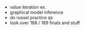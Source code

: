 - value iteration ex.
- graphical model inference
- do russel practice qs
- look over 188 / 189 finals and stuff
